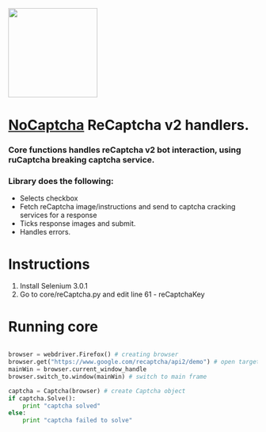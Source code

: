 
<img src="https://wix.logotypemaker.com/lKmzXmN6K_WgLMOlM69XWAzB_pg1B69M_1vKbQNlLrmO0AvzrXBQ90bp6rvp.png?v=3" width="180" style="inline-block"> 

# [NoCaptcha](http://www.nocaptcha.co)  ReCaptcha v2 handlers.


### Core functions handles reCaptcha v2 bot interaction, using ruCaptcha breaking captcha service.

### Library does the following:
 * Selects checkbox 
 * Fetch reCaptcha image/instructions and send to captcha cracking services for a response
 * Ticks response images and submit.
 * Handles errors.

# Instructions
1) Install Selenium 3.0.1
2) Go to core/reCaptcha.py and edit line 61 - reCaptchaKey



# Running core
```python

browser = webdriver.Firefox() # creating browser
browser.get("https://www.google.com/recaptcha/api2/demo") # open target page
mainWin = browser.current_window_handle 
browser.switch_to.window(mainWin) # switch to main frame

captcha = Captcha(browser) # create Captcha object
if captcha.Solve():
    print "captcha solved"
else:
    print "captcha failed to solve"

```
